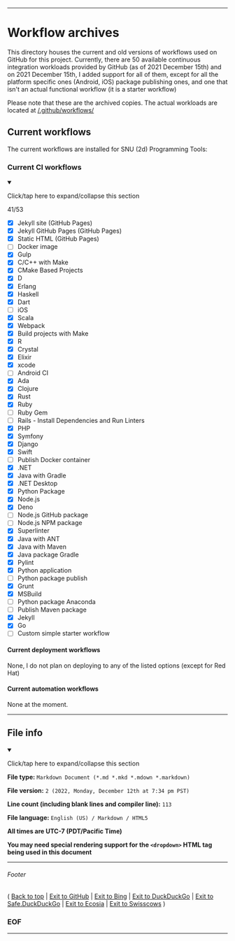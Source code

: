 
***

# Workflow archives

This directory houses the current and old versions of workflows used on GitHub for this project. Currently, there are 50 available continuous integration workloads provided by GitHub (as of 2021 December 15th) and on 2021 December 15th, I added support for all of them, except for all the platform specific ones (Android, iOS) package publishing ones, and one that isn't an actual functional workflow (it is a starter workflow)

Please note that these are the archived copies. The actual workloads are located at [/.github/workflows/](/.github/workflows/)

## Current workflows

The current workflows are installed for SNU (2d) Programming Tools:

### Current CI workflows

<details open><summary><p lang="en">Click/tap here to expand/collapse this section</p></summary>

41/53

- [x] Jekyll site (GitHub Pages)
- [x] Jekyll GitHub Pages (GitHub Pages)
- [x] Static HTML (GitHub Pages)
- [ ] Docker image
- [x] Gulp
- [x] C/C++ with Make
- [x] CMake Based Projects
- [x] D
- [x] Erlang
- [x] Haskell
- [x] Dart
- [ ] iOS
- [x] Scala
- [x] Webpack
- [x] Build projects with Make
- [x] R
- [x] Crystal
- [x] Elixir
- [x] xcode
- [ ] Android CI
- [x] Ada
- [x] Clojure
- [x] Rust
- [x] Ruby
- [ ] Ruby Gem
- [ ] Rails - Install Dependencies and Run Linters
- [x] PHP
- [x] Symfony
- [x] Django
- [x] Swift
- [ ] Publish Docker container
- [x] .NET
- [x] Java with Gradle
- [x] .NET Desktop
- [x] Python Package
- [x] Node.js
- [x] Deno
- [ ] Node.js GitHub package
- [ ] Node.js NPM package
- [x] Superlinter
- [x] Java with ANT
- [x] Java with Maven
- [x] Java package Gradle
- [x] Pylint
- [x] Python application
- [ ] Python package publish
- [x] Grunt
- [x] MSBuild
- [ ] Python package Anaconda
- [ ] Publish Maven package
- [x] Jekyll
- [x] Go
- [ ] Custom simple starter workflow

</details>

#### Current deployment workflows

None, I do not plan on deploying to any of the listed options (except for Red Hat)

#### Current automation workflows

None at the moment.

***

## File info

<details open><summary><p lang="en">Click/tap here to expand/collapse this section</p></summary>

**File type:** `Markdown Document (*.md *.mkd *.mdown *.markdown)`

**File version:** `2 (2022, Monday, December 12th at 7:34 pm PST)`

**Line count (including blank lines and compiler line):** `113`

**File language:** `English (US) / Markdown / HTML5`

**All times are UTC-7 (PDT/Pacific Time)**

**You may need special rendering support for the `<dropdown>` HTML tag being used in this document**

</details>

***

###### Footer

( [Back to top](#Top) | [Exit to GitHub](https://github.com) | [Exit to Bing](https://www.bing.com/) | [Exit to DuckDuckGo](https://duckduckgo.com/) | [Exit to Safe.DuckDuckGo](https://safe.duckduckgo.com/) | [Exit to Ecosia](https://www.ecosia.org) | [Exit to Swisscows](https://www.swisscows.com/) )

### EOF

***
